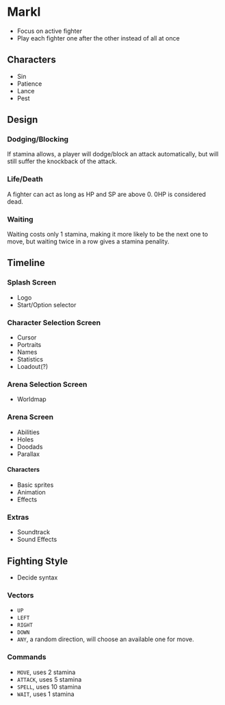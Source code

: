 # Markl

- Focus on active fighter
- Play each fighter one after the other instead of all at once

## Characters

- Sin
- Patience
- Lance
- Pest

## Design

### Dodging/Blocking

If stamina allows, a player will dodge/block an attack automatically, but will still suffer the knockback of the attack.

### Life/Death

A fighter can act as long as HP and SP are above 0. 0HP is considered dead.

### Waiting

Waiting costs only 1 stamina, making it more likely to be the next one to move, but waiting twice in a row gives a stamina penality.

## Timeline

### Splash Screen

- Logo
- Start/Option selector

### Character Selection Screen

- Cursor
- Portraits
- Names
- Statistics
- Loadout(?)

### Arena Selection Screen

- Worldmap

### Arena Screen

- Abilities
- Holes
- Doodads
- Parallax

#### Characters

- Basic sprites
- Animation
- Effects

### Extras

- Soundtrack
- Sound Effects

## Fighting Style

- Decide syntax

### Vectors

- `UP`
- `LEFT`
- `RIGHT`
- `DOWN`
- `ANY`, a random direction, will choose an available one for move.

### Commands

- `MOVE`, uses 2 stamina
- `ATTACK`, uses 5 stamina
- `SPELL`, uses 10 stamina
- `WAIT`, uses 1 stamina
